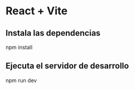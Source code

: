 # React + Vite

## Instala las dependencias
npm install

## Ejecuta el servidor de desarrollo
npm run dev

